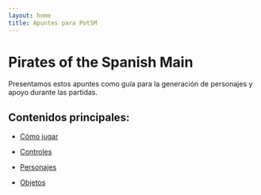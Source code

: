 ```yaml
---
layout: home
title: Apuntes para PotSM
---
```


# Pirates of the Spanish Main

Presentamos estos apuntes como guía para la generación de personajes y apoyo durante las partidas.

## Contenidos principales:
- [Cómo jugar](paginas/como-jugar.md)
- [Controles](paginas/reglas_navales.md) 
- [Personajes](paginas/creacion_pjs.md)

- [Objetos](paginas/tablas.md)

